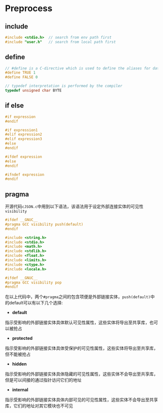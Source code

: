 # Preprocess

## include

``` c
#include <stdio.h>  // search from env path first
#include "user.h"   // search from local path first
```

## define

``` c
// #define is a C-directive which is used to define the aliases for data types
#define TRUE 1
#define FALSE 0

// typedef interpretation is performed by the compiler
typedef unsigned char BYTE
```

## if else

``` c
#if expression
#endif

#if expression1
#elif expression2
#elif expression3
#else
#endif

#ifdef expression
#else
#endif

#ifndef expression
#endif
```

## pragma

开源代码`cJSON.c`中用到以下语法，该语法用于设定外部连接实体的可见性`visibility`

``` c
#ifdef __GNUC__
#pragma GCC visibility push(default)
#endif

#include <string.h>
#include <stdio.h>
#include <math.h>
#include <stdlib.h>
#include <float.h>
#include <limits.h>
#include <ctype.h>
#include <locale.h>

#ifdef __GNUC__
#pragma GCC visibility pop
#endif
```

在以上代码中，两个`#pragma`之间的包含项便是外部链接实体，`push(default)`中的default可以有以下几个选择:

- **default**

指示受影响的外部链接实体具体默认可见性属性，这些实体将导出至共享库，也可以被抢占

- **protected**

指示受影响的外部链接实体具体受保护的可见性属性，这些实体将导出至共享库，但不能被抢占

- **hidden**

指示受影响的外部链接实体具体隐藏的可见性属性，这些实体不会导出至共享库，但是可以间接的通过指针访问它们的地址

- **internal**

指示受影响的外部链接实体具体内部可见的可见性属性，这些实体不会导出至共享库，它们的地址对其它模块也不可见

